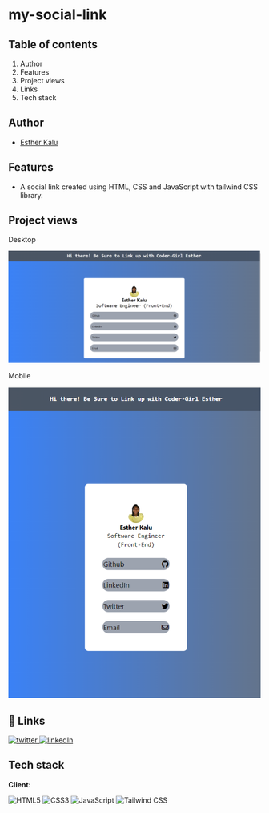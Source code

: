 # my-social-link

## Table of contents

1. Author
2. Features
3. Project views
4. Links
5. Tech stack



## Author

- [Esther Kalu](https://github.com/Kaeschindi1)

## Features

- A social link created using HTML, CSS and JavaScript with tailwind CSS library.

## Project views

Desktop

<img src="/desktop.PNG" >

Mobile

<img src="/mobile.PNG" >

## 🔗 Links

<a href="https://twitter.com/estherckalu">
<img alt="twitter" src="https://img.shields.io/badge/twitter-1DA1F2?style=for-the-badge&logo=twitter&logoColor=white" alt="twitter" />
</a>
<a href="https://www.linkedin.com/in/kaeschindi/">
<img alt="linkedIn" src="https://img.shields.io/badge/linkedin-0A66C2?style=for-the-badge&logo=linkedin&logoColor=white" />
</a>

## Tech stack

**Client:**

![HTML5](https://img.shields.io/badge/html5-%23E34F26.svg?style=for-the-badge&logo=html5&logoColor=white)
![CSS3](https://img.shields.io/badge/css3-%231572B6.svg?style=for-the-badge&logo=css3&logoColor=white)
![JavaScript](https://img.shields.io/badge/javascript-%23323330.svg?style=for-the-badge&logo=javascript&logoColor=%23F7DF1E)
![Tailwind CSS](https://img.shields.io/badge/tailwindcss-0F172A?&logo=tailwindcss)
